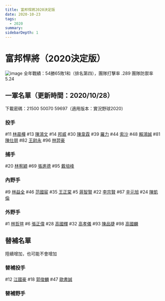 ```yaml
---
title: 富邦悍將2020決定版
date: 2020-10-23
tags:
  - 2020
summary: 
sidebarDepth: 1
---
```

# 富邦悍將（2020決定版）

![image](https://i.imgur.com/9m6MDWW.jpg)
全年戰績：54勝65敗1和（排名第四），團隊打擊率 .289 團隊防禦率 5.24

## 一軍名單（更新時間：2020/10/28）

下載密碼：21500 50070 59697（適用版本：實況野球2020）

### 投手

\#11 [林晨樺](林晨樺.md)
\#13 [陳鴻文](陳鴻文.md)
\#14 [邦威](邦威.md)
\#30 [陳韋霖](陳韋霖.md)
\#39 [羅力](羅力.md)
\#44 [索沙](索沙.md)
\#48 [賴鴻誠](賴鴻誠.md)
\#81 [陳仕朋](陳仕朋.md)
\#82 [王尉永](王尉永.md)
\#96 [林羿豪](林羿豪.md)

### 捕手

\#20 [林宥穎](林宥穎.md)
\#69 [張進德](張進德.md)
\#95 [戴培峰](戴培峰.md)

### 內野手

\#9 [林益全](林益全.md)
\#46 [范國宸](范國宸.md)
\#35 [王正棠](王正棠.md)
\#5 [蔣智賢](蔣智賢.md)
\#22 [李宗賢](李宗賢.md)
\#67 [辛元旭](辛元旭.md)
\#24 [陳凱倫](陳凱倫.md)

### 外野手

\#1 [林哲瑄](林哲瑄.md)
\#6 [張正偉](張正偉.md)
\#28 [高國輝](高國輝.md)
\#32 [高孝儀](高孝儀.md)
\#93 [陳品捷](陳品捷.md)
\#98 [高國麟](高國麟.md)

## 替補名單

陸續增加，也可能不會增加

### 替補投手

\#12 [江國豪](江國豪.md)
\#18 [郭俊麟](郭俊麟.md)
\#47 [歐書誠](歐書誠.md)

### 替補野手
